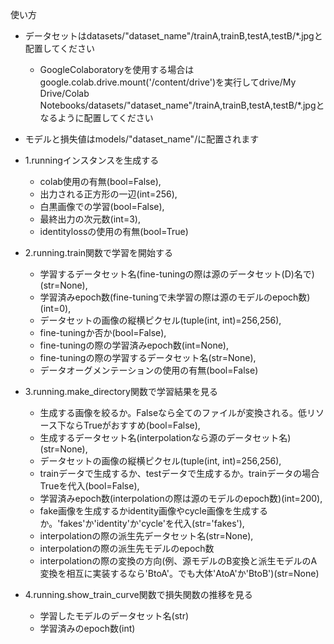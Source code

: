 使い方
- データセットはdatasets/"dataset_name"/trainA,trainB,testA,testB/*.jpgと配置してください
    - GoogleColaboratoryを使用する場合は google.colab.drive.mount('/content/drive')を実行してdrive/My Drive/Colab Notebooks/datasets/"dataset_name"/trainA,trainB,testA,testB/*.jpgとなるように配置してください
- モデルと損失値はmodels/"dataset_name"/に配置されます

- 1.runningインスタンスを生成する
    - colab使用の有無(bool=False), 
    - 出力される正方形の一辺(int=256),
    - 白黒画像での学習(bool=False), 
    - 最終出力の次元数(int=3), 
    - identitylossの使用の有無(bool=True)


- 2.running.train関数で学習を開始する
    - 学習するデータセット名(fine-tuningの際は源のデータセット(D)名で)(str=None), 
    - 学習済みepoch数(fine-tuningで未学習の際は源のモデルのepoch数)(int=0), 
    - データセットの画像の縦横ピクセル(tuple(int, int)=256,256), 
    - fine-tuningか否か(bool=False), 
    - fine-tuningの際の学習済みepoch数(int=None), 
    - fine-tuningの際の学習するデータセット名(str=None), 
    - データオーグメンテーションの使用の有無(bool=False) 

- 3.running.make_directory関数で学習結果を見る
    - 生成する画像を絞るか。Falseなら全てのファイルが変換される。低リソース下ならTrueがおすすめ(bool=False),
    - 生成するデータセット名(interpolationなら源のデータセット名)(str=None),
    - データセットの画像の縦横ピクセル(tuple(int, int)=256,256),
    - trainデータで生成するか、testデータで生成するか。trainデータの場合Trueを代入(bool=False),
    - 学習済みepoch数(interpolationの際は源のモデルのepoch数)(int=200),
    - fake画像を生成するかidentity画像やcycle画像を生成するか。'fakes'か'identity'か'cycle'を代入(str='fakes'),
    - interpolationの際の派生先データセット名(str=None),
    - interpolationの際の派生先モデルのepoch数
    - interpolationの際の変換の方向(例、源モデルのB変換と派生モデルのA変換を相互に実装するなら'BtoA'。でも大体'AtoA'か'BtoB')(str=None)

- 4.running.show_train_curve関数で損失関数の推移を見る
    - 学習したモデルのデータセット名(str)
    - 学習済みのepoch数(int)
